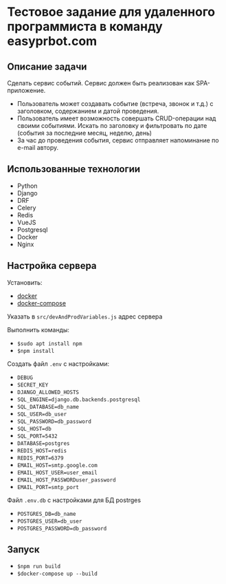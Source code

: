 # Тестовое задание для удаленного программиста в команду easyprbot.com

## Описание задачи
Сделать сервис событий. Сервис должен быть реализован как SPA-приложение.

* Пользователь может создавать событие (встреча, звонок и т.д.) с заголовком, содержанием и датой проведения.
* Пользователь имеет возможность совершать CRUD-операции над своими событиями. Искать по заголовку и фильтровать по дате (события за последние месяц, неделю, день) 
* За час до проведения события, сервис отправляет напоминание по e-mail автору.

## Использованные технологии
* Python
* Django
* DRF
* Celery
* Redis
* VueJS
* Postgresql
* Docker
* Nginx

## Настройка сервера
Установить:

* [docker](https://www.digitalocean.com/community/tutorials/docker-ubuntu-18-04-1-ru)
* [docker-compose](https://www.digitalocean.com/community/tutorials/how-to-install-docker-compose-on-ubuntu-18-04-ru)

Указать в `src/devAndProdVariables.js` адрес сервера

Выполнить команды:
* `$sudo apt install npm`
* `$npm install`

Создать файл `.env` с настройками:
* `DEBUG`
* `SECRET_KEY`
* `DJANGO_ALLOWED_HOSTS`
* `SQL_ENGINE=django.db.backends.postgresql`
* `SQL_DATABASE=db_name`
* `SQL_USER=db_user`
* `SQL_PASSWORD=db_password`
* `SQL_HOST=db`
* `SQL_PORT=5432`
* `DATABASE=postgres`
* `REDIS_HOST=redis`
* `REDIS_PORT=6379`
* `EMAIL_HOST=smtp.google.com`
* `EMAIL_HOST_USER=user_email`
* `EMAIL_HOST_PASSWORDuser_password`
* `EMAIL_PORT=smtp_port`

Файл `.env.db` с настройками для БД postrges
* `POSTGRES_DB=db_name`
* `POSTGRES_USER=db_user`
* `POSTGRES_PASSWORD=db_password`

## Запуск 
* `$npm run build`
* `$docker-compose up --build`

